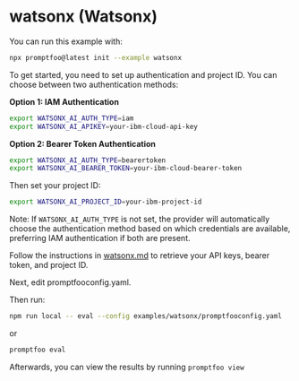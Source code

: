 # watsonx (Watsonx)

You can run this example with:

```bash
npx promptfoo@latest init --example watsonx
```

To get started, you need to set up authentication and project ID. You can choose between two authentication methods:

**Option 1: IAM Authentication**

```sh
export WATSONX_AI_AUTH_TYPE=iam
export WATSONX_AI_APIKEY=your-ibm-cloud-api-key
```

**Option 2: Bearer Token Authentication**

```sh
export WATSONX_AI_AUTH_TYPE=bearertoken
export WATSONX_AI_BEARER_TOKEN=your-ibm-cloud-bearer-token
```

Then set your project ID:

```sh
export WATSONX_AI_PROJECT_ID=your-ibm-project-id
```

Note: If `WATSONX_AI_AUTH_TYPE` is not set, the provider will automatically choose the authentication method based on which credentials are available, preferring IAM authentication if both are present.

Follow the instructions in [watsonx.md](../../site/docs/providers/watsonx.md) to retrieve your API keys, bearer token, and project ID.

Next, edit promptfooconfig.yaml.

Then run:

```sh
npm run local -- eval --config examples/watsonx/promptfooconfig.yaml
```

or

```sh
promptfoo eval
```

Afterwards, you can view the results by running `promptfoo view`
